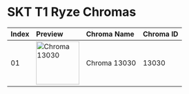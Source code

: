 # SKT T1 Ryze Chromas

| Index | Preview | Chroma Name | Chroma ID |
|:---|:---|:---|:---|
| 01 | <img src='https://raw.communitydragon.org/latest/plugins/rcp-be-lol-game-data/global/default/v1/champion-chroma-images/13/13030.png' alt='Chroma 13030' width='100'> | Chroma 13030 | 13030 |
